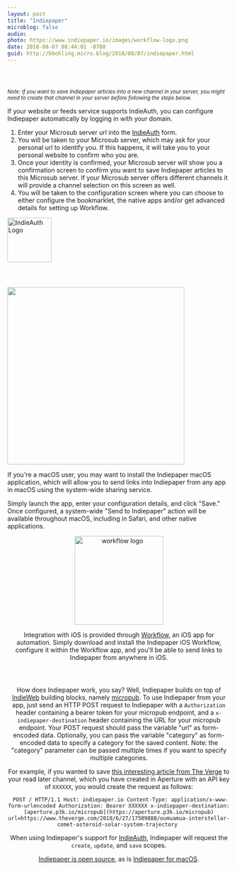 ```yaml
---
layout: post
title: "Indiepaper"
microblog: false
audio: 
photo: https://www.indiepaper.io/images/workflow-logo.png
date: 2018-08-07 08:44:01 -0700
guid: http://bbohling.micro.blog/2018/08/07/indiepaper.html
---
```

<p id="main"> <section id="intro" class="main"> </section> <section id="indieauth" class="main"> <div class="spotlight"> <div class="content"> <header class="major"> </header> <sup><em> Note: If you want to save Indiepaper articles into a new channel in your server, you might need to create that channel in your server before following the steps below. </em></sup> <p> If your website or feeds service supports IndieAuth, you can configure Indiepaper automatically by logging in with your domain. </p> <p> <ol> <li>Enter your Microsub server url into the <a href="https://www.indiepaper.io/#indieauth">IndieAuth</a> form.</li> <li>You will be taken to your Microsub server, which may ask for your personal url to identify you. If this happens, it will take you to your personal website to confirm who you are.</li> <li>Once your identity is confirmed, your Microsub server will show you a confirmation screen to confirm you want to save Indiepaper articles to this Microsub server. If your Microsub server offers different channels it will provide a channel selection on this screen as well.</li> <li>You will be taken to the configuration screen where you can choose to either configure the bookmarklet, the native apps and/or get advanced details for setting up Workflow.</li> </ol> </p> <img width="100" src="https://www.indiepaper.io/images/indieauth-logo-color.png" alt="IndieAuth Logo"> </div> </div> </section> <section id="bookmarklet" class="main"> </section> <section id="macos" class="main"> <div class="spotlight"> <div class="content"> <header class="major"> </header> <img src="https://www.indiepaper.io/images/indiepaper-macos.png" width="400"> <p> If you&apos;re a macOS user, you may want to install the Indiepaper macOS application, which will allow you to send links into Indiepaper from any app in macOS using the system-wide sharing service. </p> <p> Simply launch the app, enter your configuration details, and click &quot;Save.&quot; Once configured, a system-wide &quot;Send to Indiepaper&quot; action will be available throughout macOS, including in Safari, and other native applications. </p> <footer class="major"> </footer> </div> </div> </section> <section id="ios" class="main"> <header class="major"> <img src="https://www.indiepaper.io/images/workflow-logo.png" width="200" alt="workflow logo"> <p> Integration with iOS is provided through <a href="http://workflow.is/">Workflow</a>, an iOS app for automation. Simply download and install the Indiepaper iOS Workflow, configure it within the Workflow app, and you&apos;ll be able to send links to Indiepaper from anywhere in iOS. </p> </header> <footer class="major"> </footer> </section> <section id="developers" class="main"> <header class="major"> <p> How does Indiepaper work, you say? Well, Indiepaper builds on top of <a href="https://indieweb.org/">IndieWeb</a> building blocks, namely <a href="https://indieweb.org/Micropub">micropub</a>. To use Indiepaper from your app, just send an HTTP POST request to Indiepaper with a <code>Authorization</code> header containing a bearer token for your micropub endpoint, and a <code>x-indiepaper-destination</code> header containing the URL for your micropub endpoint. Your POST request should pass the variable &quot;url&quot; as form-encoded data. Optionally, you can pass the variable &quot;category&quot; as form-encoded data to specify a category for the saved content. Note: the &quot;category&quot; parameter can be passed multiple times if you want to specify multiple categories. </p> <p> For example, if you wanted to save <a href="https://www.theverge.com/2018/6/27/17509888/oumuamua-interstellar-comet-asteroid-solar-system-trajectory">this interesting article from The Verge</a> to your read later channel, which you have created in Aperture with an API key of <code>XXXXXX</code>, you would create the request as follows: </p> <pre><code> POST / HTTP/1.1 Host: indiepaper.io Content-Type: application/x-www-form-urlencoded Authorization: Bearer XXXXXX x-indiepaper-destination: [aperture.p3k.io/micropub](https://aperture.p3k.io/micropub) url=https://www.theverge.com/2018/6/27/17509888/oumuamua-interstellar-comet-asteroid-solar-system-trajectory </code></pre> <p> When using Indiepaper&apos;s support for <a href="https://indieweb.org/IndieAuth">IndieAuth</a>, Indiepaper will request the <code>create</code>, <code>update</code>, and <code>save</code> scopes. </p> <p> <a href="https://github.com/cleverdevil/indiepaper">Indiepaper is open source</a>, as is <a href="https://github.com/cleverdevil/Indiepaper-macOS">Indiepaper for macOS</a>. </p> </header> </section> </p>
